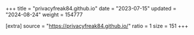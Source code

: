 +++
title = "privacyfreak84.github.io"
date = "2023-07-15"
updated = "2024-08-24"
weight = 154777

[extra]
source = "https://privacyfreak84.github.io/"
ratio = 1
size = 151
+++
